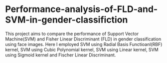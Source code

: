 # Performance-analysis-of-FLD-and-SVM-in-gender-classifiction
This project aims to compare the performance of Support Vector Machine(SVM) and Fisher Linear Discriminant (FLD) in gender classification using face images.
Here I employed SVM using Radial Basis Functioanl(RBF) kernel, SVM using Cubic Polynomial kernel, SVM using Linear kernel, SVM using Sigmoid kernel and Fischer Linear Discriminant.
